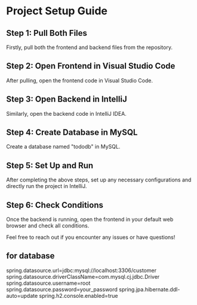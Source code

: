 # Project Setup Guide

## Step 1: Pull Both Files
Firstly, pull both the frontend and backend files from the repository.

## Step 2: Open Frontend in Visual Studio Code
After pulling, open the frontend code in Visual Studio Code.

## Step 3: Open Backend in IntelliJ
Similarly, open the backend code in IntelliJ IDEA.

## Step 4: Create Database in MySQL
Create a database named "tododb" in MySQL.

## Step 5: Set Up and Run
After completing the above steps, set up any necessary configurations and directly run the project in IntelliJ.

## Step 6: Check Conditions
Once the backend is running, open the frontend in your default web browser and check all conditions.

Feel free to reach out if you encounter any issues or have questions!


##  for database
spring.datasource.url=jdbc:mysql://localhost:3306/customer
spring.datasource.driverClassName=com.mysql.cj.jdbc.Driver
spring.datasource.username=root
spring.datasource.password=your_password
spring.jpa.hibernate.ddl-auto=update
spring.h2.console.enabled=true
